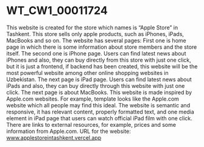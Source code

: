 # WT_CW1_00011724
This website is created for the store which names is “Apple Store” in Tashkent. This store sells only apple products, such as iPhones, iPads, MacBooks and so on. The website has several pages: First one is home page in which there is some information about store members and the store itself. The second one is iPhone page. Users can find latest news about iPhones and also, they can buy directly from this store with just one click, but it is just a frontend, if backend has been created, this website will be the most powerful website among other online shopping websites in Uzbekistan. The next page is iPad page. Users can find latest news about iPads and also, they can buy directly through this website with just one click. The next page is about MacBooks. This website is made inspired by Apple.com websites. For example, template looks like the Apple.com website which all people may find this ideal. The website is semantic and responsive, it has relevant content, properly formatted text, and one media element in iPad page that users can watch official iPad film with one click. There are links to external resources, for example, prices and some information from Apple.com.  URL for the website: www.applestoreintashkent.vercel.app
